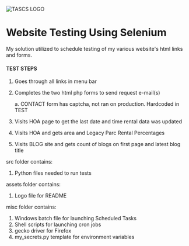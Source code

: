 ![TASCS LOGO](./assets/logo.png)

# Website Testing Using Selenium
My solution utilized to schedule testing of my various website's html links and forms.


#### TEST STEPS

1. Goes through all links in menu bar
2. Completes the two html php forms to send request e-mail(s)

   a. CONTACT form has captcha, not ran on production. Hardcoded in TEST

4. Visits HOA page to get the last date and time rental data was updated 
4. Visits HOA and gets area and Legacy Parc Rental Percentages 
5. Visits BLOG site and gets count of blogs on first page and latest blog title

src folder contains: 

1. Python files needed to run tests

assets folder contains:

1. Logo file for README

misc folder contains: 

1. Windows batch file for launching Scheduled Tasks 
2. Shell scripts for launching cron jobs 
3. gecko driver for Firefox
4. my_secrets.py template for environment variables
